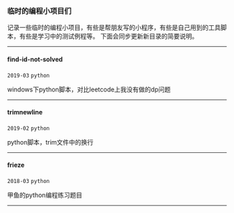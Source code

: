 ### 临时的编程小项目们

记录一些临时的编程小项目，有些是帮朋友写的小程序，有些是自己用到的工具脚本，有些是学习中的测试例程等。 下面会同步更新新目录的简要说明。

----------

#### find-id-not-solved
`2019-03` `python` 

windows下python脚本，对比leetcode上我没有做的dp问题

----------

#### trimnewline
`2019-02` `python` 

python脚本，trim文件中的换行

----------

#### frieze
 `2018-03` `python`

甲鱼的python编程练习题目

----------
